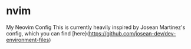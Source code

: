 # nvim
My Neovim Config
This is currently heavily inspired by Josean Martinez's config, which you can find [here}(https://github.com/josean-dev/dev-environment-files)
